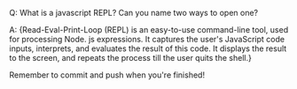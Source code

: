 Q: What is a javascript REPL? Can you name two ways to open one?

A: {Read-Eval-Print-Loop (REPL) is an easy-to-use command-line tool, used for processing Node. js expressions. It captures the user's JavaScript code inputs, interprets, and evaluates the result of this code. It displays the result to the screen, and repeats the process till the user quits the shell.}


Remember to commit and push when you're finished!